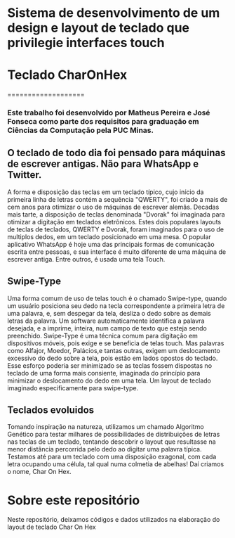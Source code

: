 
Sistema de desenvolvimento de um design e layout de teclado que privilegie interfaces touch
===================
# Teclado CharOnHex #
===================

### Este trabalho foi desenvolvido por Matheus Pereira e José Fonseca como parte dos requisitos para graduação em Ciências da Computação pela PUC Minas.

## O teclado de todo dia foi pensado para máquinas de escrever antigas. Não para WhatsApp e Twitter.
A forma e disposição das teclas em um teclado típico, cujo início da primeira linha de letras contém a sequência "QWERTY", foi criado a mais de cem anos para otimizar o uso de máquinas de escrever alemâs. Decadas mais tarte, a disposição de teclas denominada "Dvorak" foi imaginada para otimizar a digitação em teclados eletrônicos.
Estes dois populares layouts de teclas de teclados, QWERTY e Dvorak, foram imaginados para o uso de multiplos dedos, em um teclado posicionado em uma mesa.
O popular aplicativo WhatsApp é hoje uma das principais formas de comunicação escrita entre pessoas, e sua interface é muito diferente de uma máquina de escrever antiga. Entre outros, é usada uma tela Touch.

## Swipe-Type
Uma forma comum de uso de telas touch é o chamado Swipe-type, quando um usuário posiciona seu dedo na tecla correspondente a primeira letra de uma palavra, e, sem despegar da tela, desliza o dedo sobre as demais letras da palavra. Um software automaticamente identifica a palavra desejada, e a imprime, inteira, num campo de texto que esteja sendo preenchido.
Swipe-Type é uma técnica comum para digitação em dispositivos móveis, pois exige e se beneficia de telas touch.
Mas palavras como Alfajor, Moedor, Palácios,e tantas outras, exigem um deslocamento excessivo do dedo sobre a tela, pois estão em lados opostos do teclado.
Esse esforço poderia ser minimizado se as teclas fossem dispostas no teclado de uma forma mais consiente, imaginada do princípio para minimizar o deslocamento do dedo em uma tela. Um layout de teclado imaginado especificamente para swipe-type.

## Teclados evoluidos
Tomando inspiração na natureza, utilizamos um chamado Algoritmo Genético para testar milhares de possibilidades de distribuições de letras nas teclas de um teclado, tentando descobrir o layout que resultasse na menor distância percorrida pelo dedo ao digitar uma palavra típica.
Testamos até para um teclado com uma disposição exagonal, com cada letra ocupando uma célula, tal qual numa colmetia de abelhas! Daí criamos o nome, Char On Hex.

# Sobre este repositório
Neste repositório, deixamos códigos e dados utilizados na elaboração do layout de teclado Char On Hex

